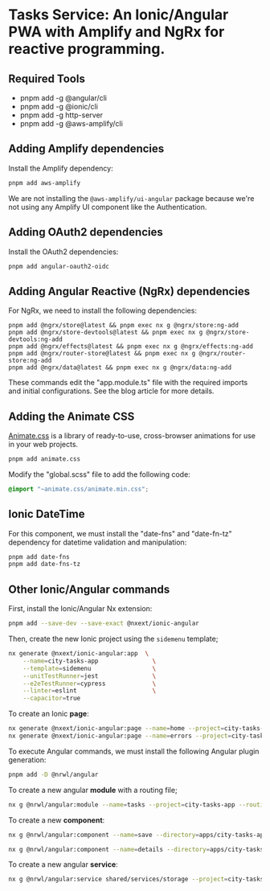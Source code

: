 # Tasks Service: An Ionic/Angular PWA with Amplify and NgRx for reactive programming.

## Required Tools
- pnpm add -g @angular/cli
- pnpm add -g @ionic/cli
- pnpm add -g http-server
- pnpm add -g @aws-amplify/cli

## Adding Amplify dependencies
Install the Amplify dependency:
```bash
pnpm add aws-amplify
```
We are not installing the `@aws-amplify/ui-angular` package because we're not using any Amplify UI component like the Authentication.


## Adding OAuth2 dependencies
Install the OAuth2 dependencies:
```bash
pnpm add angular-oauth2-oidc
```

## Adding Angular Reactive (NgRx) dependencies
For NgRx, we need to install the following dependencies:
```
pnpm add @ngrx/store@latest && pnpm exec nx g @ngrx/store:ng-add
pnpm add @ngrx/store-devtools@latest && pnpm exec nx g @ngrx/store-devtools:ng-add
pnpm add @ngrx/effects@latest && pnpm exec nx g @ngrx/effects:ng-add
pnpm add @ngrx/router-store@latest && pnpm exec nx g @ngrx/router-store:ng-add
pnpm add @ngrx/data@latest && pnpm exec nx g @ngrx/data:ng-add
```
These commands edit the "app.module.ts" file with the required imports and initial configurations. See the blog article for more details.

## Adding the Animate CSS
[Animate.css](https://animate.style/) is a library of ready-to-use, cross-browser animations for use in your web projects.
```bash
pnpm add animate.css
```
Modify the "global.scss" file to add the following code:
```scss
@import "~animate.css/animate.min.css";
```

## Ionic DateTime
For this component, we must install the "date-fns" and "date-fn-tz" dependency for datetime validation and manipulation:
```bash
pnpm add date-fns
pnpm add date-fns-tz
```

## Other Ionic/Angular commands
First, install the Ionic/Angular Nx extension:
```bash
pnpm add --save-dev --save-exact @nxext/ionic-angular
```

Then, create the new Ionic project using the `sidemenu` template;
```bash
nx generate @nxext/ionic-angular:app  \
    --name=city-tasks-app               \
    --template=sidemenu                 \
    --unitTestRunner=jest               \
    --e2eTestRunner=cypress             \
    --linter=eslint                     \
    --capacitor=true
```
To create an Ionic **page**:
```bash
nx generate @nxext/ionic-angular:page --name=home --project=city-tasks-app --directory=pages
nx generate @nxext/ionic-angular:page --name=errors --project=city-tasks-app --directory=pages
```

To execute Angular commands, we must install the following Angular plugin generation:
```bash
pnpm add -D @nrwl/angular
```

To create a new angular **module** with a routing file;
```bash
nx g @nrwl/angular:module --name=tasks --project=city-tasks-app --routing
```

To create a new **component**:
```bash
nx g @nrwl/angular:component --name=save --directory=apps/city-tasks-app/src/app/pages/tasks/components/save --nameAndDirectoryFormat=as-provided --module=tasks.module.ts --skipTests

nx g @nrwl/angular:component --name=details --directory=apps/city-tasks-app/src/app/pages/tasks/components/details --nameAndDirectoryFormat=as-provided --module=tasks.module.ts --skipTests
```

To create a new angular **service**:
```bash
nx g @nrwl/angular:service shared/services/storage --project=city-tasks-app --skipTests
```

